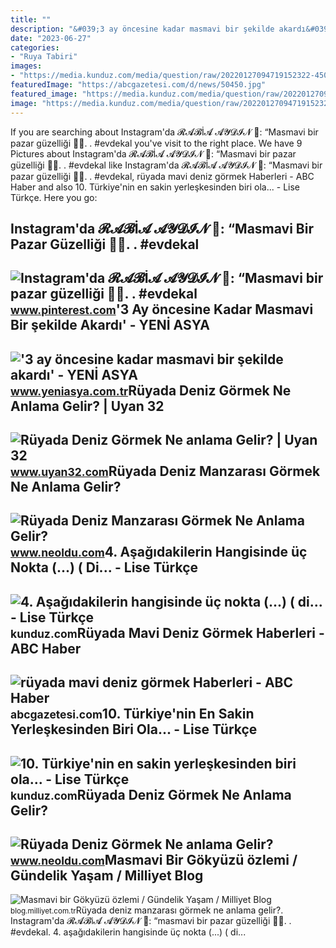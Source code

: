 ```yaml
---
title: ""
description: "&#039;3 ay öncesine kadar masmavi bir şekilde akardı&#039;"
date: "2023-06-27"
categories:
- "Ruya Tabiri"
images:
- "https://media.kunduz.com/media/question/raw/20220127094719152322-450627.jpeg?h=512"
featuredImage: "https://abcgazetesi.com/d/news/50450.jpg"
featured_image: "https://media.kunduz.com/media/question/raw/20220127094719152322-450627.jpeg?h=512"
image: "https://media.kunduz.com/media/question/raw/20220127094719152322-450627.jpeg?h=512"
---
```


If you are searching about Instagram'da 𝓡𝓐𝓑İ𝓐 𝓐𝓨𝓓𝓘𝓝 🌿: “Masmavi bir pazar güzelliği 💙💫. . #evdekal you've visit to the right place. We have 9 Pictures about Instagram'da 𝓡𝓐𝓑İ𝓐 𝓐𝓨𝓓𝓘𝓝 🌿: “Masmavi bir pazar güzelliği 💙💫. . #evdekal like Instagram'da 𝓡𝓐𝓑İ𝓐 𝓐𝓨𝓓𝓘𝓝 🌿: “Masmavi bir pazar güzelliği 💙💫. . #evdekal, rüyada mavi deniz görmek Haberleri - ABC Haber and also 10. Türkiye'nin en sakin yerleşkesinden biri ola... - Lise Türkçe. Here you go:

Instagram'da 𝓡𝓐𝓑İ𝓐 𝓐𝓨𝓓𝓘𝓝 🌿: “Masmavi Bir Pazar Güzelliği 💙💫. . #evdekal
-----------------------------------------------------------------------

 ![Instagram'da 𝓡𝓐𝓑İ𝓐 𝓐𝓨𝓓𝓘𝓝 🌿: “Masmavi bir pazar güzelliği 💙💫. . #evdekal](https://i.pinimg.com/originals/0b/35/7c/0b357c7e55965360a59e9a18975d8e30.jpg) <small>www.pinterest.com</small>'3 Ay öncesine Kadar Masmavi Bir şekilde Akardı' - YENİ ASYA
------------------------------------------------------------

 !['3 ay öncesine kadar masmavi bir şekilde akardı' - YENİ ASYA](https://www.yeniasya.com.tr/Sites/YeniAsya/Upload/images/Content/2021/08/16/su112.PNG) <small>www.yeniasya.com.tr</small>Rüyada Deniz Görmek Ne Anlama Gelir? | Uyan 32
----------------------------------------------

 ![Rüyada Deniz Görmek Ne anlama Gelir? | Uyan 32](https://www.uyan32.com/wp-content/uploads/2020/05/ruyada-deniz-gormek-ne-anlama-gelir.jpg) <small>www.uyan32.com</small>Rüyada Deniz Manzarası Görmek Ne Anlama Gelir?
----------------------------------------------

 ![Rüyada Deniz Manzarası Görmek Ne Anlama Gelir?](https://d.neoldu.com/news/68170.jpg) <small>www.neoldu.com</small>4. Aşağıdakilerin Hangisinde üç Nokta (...) ( Di... - Lise Türkçe
-----------------------------------------------------------------

 ![4. Aşağıdakilerin hangisinde üç nokta (...) ( di... - Lise Türkçe](https://media.kunduz.com/media/question/seo/raw/20220403203713756803-1344862_WszJjA3eI.jpeg?h=512) <small>kunduz.com</small>Rüyada Mavi Deniz Görmek Haberleri - ABC Haber
----------------------------------------------

 ![rüyada mavi deniz görmek Haberleri - ABC Haber](https://abcgazetesi.com/d/news/50450.jpg) <small>abcgazetesi.com</small>10. Türkiye'nin En Sakin Yerleşkesinden Biri Ola... - Lise Türkçe
-----------------------------------------------------------------

 ![10. Türkiye'nin en sakin yerleşkesinden biri ola... - Lise Türkçe](https://media.kunduz.com/media/question/raw/20220127094719152322-450627.jpeg?h=512) <small>kunduz.com</small>Rüyada Deniz Görmek Ne Anlama Gelir?
------------------------------------

 ![Rüyada Deniz Görmek Ne anlama Gelir?](https://d.neoldu.com/news/70215.jpg) <small>www.neoldu.com</small>Masmavi Bir Gökyüzü özlemi / Gündelik Yaşam / Milliyet Blog
-----------------------------------------------------------

 ![Masmavi bir Gökyüzü özlemi / Gündelik Yaşam / Milliyet Blog](http://iblog.milliyet.com.tr/imgroot/blogv7/Blog333/2014/09/13/18/473779-3-4-a9eef.jpg) <small>blog.milliyet.com.tr</small>Rüyada deniz manzarası görmek ne anlama gelir?. Instagram'da 𝓡𝓐𝓑i̇𝓐 𝓐𝓨𝓓𝓘𝓝 🌿: “masmavi bir pazar güzelliği 💙💫. . #evdekal. 4. aşağıdakilerin hangisinde üç nokta (...) ( di...
